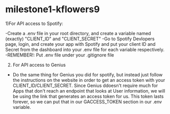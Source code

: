 # milestone1-kflowers9
1)For API access to Spotify:

-Create a .env file in your root directory, and create a variable named (exactly) "CLIENT_ID" and "CLIENT_SECRET"
-Go to Spotify Devlopers page, login, and create your app with Spotify and put your client ID and Secret from the dashboard into your .env file for each variable respectively. 
-REMEMBER!: Put .env file under your .gitignore file 

2) For API access to Genius 
- Do the same thing for Genius you did for spotify, but instead just follow the instructions on the website in order to get an access token with your CLIENT_ID/CLIENT_SECRET. Since Genius ddoesn't require much for Apps that don't reach an endpoint that looks at User information, we will be using the link that generates an access token for us. This token lasts forever, so we can put that in our GACCESS_TOKEN section in  our .env variable. 